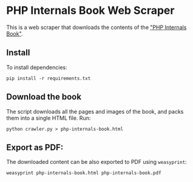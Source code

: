 # PHP Internals Book Web Scraper 

This is a web scraper that downloads the contents of the ["PHP Internals Book"][1].

## Install

To install dependencies:
    
    pip install -r requirements.txt

## Download the book

The script downloads all the pages and images of the book, and packs them into a single HTML file.
Run:

    python crawler.py > php-internals-book.html


## Export as PDF:

The downloaded content can be also exported to PDF using `weasyprint`:

    weasyprint php-internals-book.html php-internals-book.pdf

[1]:http://www.phpinternalsbook.com/
